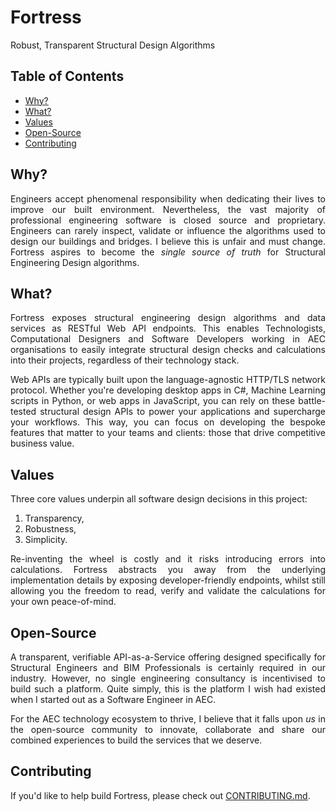 # Fortress

Robust, Transparent Structural Design Algorithms

## Table of Contents

- [Why?](#why)
- [What?](#what)
- [Values](#values)
- [Open-Source](#open-source)
- [Contributing](#contributing)

## Why?

<p align="justify"> 
Engineers accept phenomenal responsibility when dedicating their lives to improve our built environment. Nevertheless, the vast majority of professional engineering software is closed source and proprietary. Engineers can rarely inspect, validate or influence the algorithms used to design our buildings and bridges. I believe this is unfair and must change. Fortress aspires to become the <em>single source of truth</em> for Structural Engineering Design algorithms. 
</p>

## What?

<p align="justify"> 
Fortress exposes structural engineering design algorithms and data services as RESTful Web API endpoints. This enables Technologists, Computational Designers and Software Developers working in AEC organisations to easily integrate structural design checks and calculations into their projects, regardless of their technology stack. 
</p>

<p align="justify"> 
Web APIs are typically built upon the language-agnostic HTTP/TLS network protocol. Whether you're developing desktop apps in C#, Machine Learning scripts in Python, or web apps in JavaScript, you can rely on these battle-tested structural design APIs to power your applications and supercharge your workflows. This way, you can focus on developing the bespoke features that matter to your teams and clients: those that drive competitive business value. 
</p>

## Values

Three core values underpin all software design decisions in this project:

1. Transparency, 
2. Robustness, 
3. Simplicity.

<p align="justify"> 
Re-inventing the wheel is costly and it risks introducing errors into calculations. Fortress abstracts you away from the underlying implementation details by exposing developer-friendly endpoints, whilst still allowing you the freedom to read, verify and validate the calculations for your own peace-of-mind.
</p>

## Open-Source

<p align="justify"> 
A transparent, verifiable API-as-a-Service offering designed specifically for Structural Engineers and BIM Professionals is certainly required in our industry. However, no single engineering consultancy is incentivised to build such a platform. Quite simply, this is the platform I wish had existed when I started out as a Software Engineer in AEC. 
</p>

<p align="justify"> 
For the AEC technology ecosystem to thrive, I believe that it falls upon <em>us</em> in the open-source community to innovate, collaborate and share our combined experiences to build the services that we deserve.
</p>

## Contributing

<p align="justify">
If you'd like to help build Fortress, please check out <a href="./CONTRIBUTING.md" target="_blank">CONTRIBUTING.md</a>.
</p>